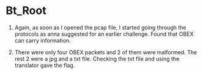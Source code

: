 # Bt_Root

1. Again, as soon as I opened the pcap file, I started going through the protocols as anna suggested for an earlier challenge. Found that OBEX can carry information.

2. There were only four OBEX packets and 2 of them were malformed. The rest 2 were a jpg and a txt file. Checking the txt file and using the translator gave the flag.

